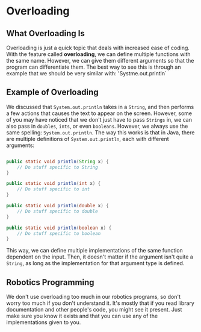 # Overloading

## What Overloading Is

Overloading is just a quick topic that deals with increased ease of coding. With the feature called **overloading**, we can define multiple functions with the same name. However, we can give them different arguments so that the program can differentiate them. The best way to see this is through an example that we should be very similar with: 'Systme.out.println`

## Example of Overloading

We discussed that `System.out.println` takes in a `String`, and then performs a few actions that causes the text to appear on the screen. However, some of you may have noticed that we don't just have to pass `Strings` in, we can also pass in `doubles`, `ints`, or even `booleans`. However, we always use the same spelling: `System.out.println`. The way this works is that in Java, there are multiple definitions of `System.out.println`, each with different arguments:

```java

public static void println(String x) {
    // Do stuff specific to String
}

public static void println(int x) {
    // Do stuff specific to int
}

public static void println(double x) {
    // Do stuff specific to double
}

public static void println(boolean x) {
    // Do stuff specific to boolean
}

```

This way, we can define multiple implementations of the same function dependent on the input. Then, it doesn't matter if the argument isn't quite a `String`, as long as the implementation for that argument type is defined.

## Robotics Programming

We don't use overloading too much in our robotics programs, so don't worry too much if you don't understand it. It's mostly that if you read library documentation and other people's code, you might see it present. Just make sure you know it exists and that you can use any of the implementations given to you.

